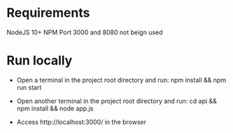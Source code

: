 # Requirements
NodeJS 10+
NPM
Port 3000 and 8080 not beign used

# Run locally
* Open a terminal in the project root directory and run: npm install && npm run start

* Open another terminal in the project root directory and run:
cd api && npm install && node app.js

* Access http://localhost:3000/ in the browser